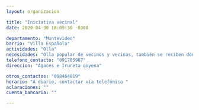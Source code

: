 ```yaml
---
layout: organizacion

title: "Iniciativa vecinal"
date: 2020-04-30 18:09:30 -0300

departamento: "Montevideo"
barrio: "Villa Española"
actividades: "Olla"
necesidades: "Olla popular de vecinos y vecinas, también se reciben donaciones"
telefono_contacto: "091705967"
direccion: "Agaces e Irureta goyena"

otros_contactos: "098464819"
horario: "A diario, contactar vía telefónica "
aclaraciones: ""
cuenta_bancaria: ""

---
```

